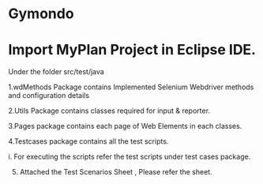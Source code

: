 # Gymondo

# Import MyPlan Project in Eclipse IDE.

Under the folder src/test/java

1.wdMethods Package contains Implemented Selenium Webdriver methods and configuration details

2.Utils Package contains classes required for input & reporter.

3.Pages package contains each page of Web Elements in each classes.

4.Testcases package contains all the test scripts.

   i. For executing the scripts refer the test scripts under test cases package.


5. Attached the Test Scenarios Sheet , Please refer the sheet.
